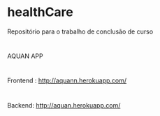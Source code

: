 # healthCare
Repositório para o trabalho de conclusão de curso
#
AQUAN APP
#
Frontend : http://aquann.herokuapp.com/
#
Backend: http://aquan.herokuapp.com/
